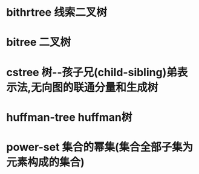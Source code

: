 # bithrtree 线索二叉树
# bitree 二叉树
# cstree 树--孩子兄(child-sibling)弟表示法,无向图的联通分量和生成树
# huffman-tree huffman树
# power-set 集合的幂集(集合全部子集为元素构成的集合)
